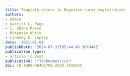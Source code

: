```yaml
---
title: Template priors in Bayesian curve registration
authors:
- admin
- Garritt L. Page
- C. Shane Reese
- McKenzie White
- Lindsey K. Lepley 
date: '2021-01-01'
publishDate: '2024-07-31T05:44:40.364344Z'
publication_types:
- article-journal
publication: '*Technometrics*'
doi: 10.1080/00401706.2020.1841033
---
```

